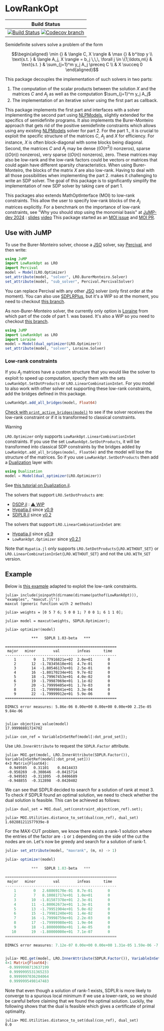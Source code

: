 # LowRankOpt

| **Build Status** |
|:----------------:|
| [![Build Status][build-img]][build-url] [![Codecov branch][codecov-img]][codecov-url] |

Semidefinite solvers solve a problem of the form
```math
\begin{aligned}
\min {} & \langle C, X \rangle &
\max {} & b^\top y
\\
\text{s.t. } & \langle A_j, X \rangle = b_j
\,\,\,
\forall j \in \{1,\ldots,m\} &
\text{s.t. } & \sum_{j=1}^m y_j A_j \preceq C
\\
& X \succeq 0
\end{aligned}
```
This package decouples the implementation of such solvers in two parts:

1. The computation of the scalar products between the solution $X$ and the matrices $C$ and $A_j$ as well as
   the computation $\sum_{j=1}^m y_j A_j$
2. The implementation of an iterative solver using the first part as callback.

This package implements the first part and interfaces with a solver implementing the second part using
[NLPModels](https://jso.dev/NLPModels.jl), slightly extended for the specifics of semidefinite programs.
It also implements the Burer-Monteiro approach that gets rid of the positive semidefinite constraints
which allows using any existing [NLPModels](https://jso.dev/NLPModels.jl) solver for part 2.
For the part 1., it is crucial to exploit the specific structure of the matrices $C$, $A_j$ and $X$ for efficiency.
For instance, $X$ is often block-diagonal with some blocks being diagonal.
Second, the matrices $C$ and $A_j$ may be dense ($(O(n^2))$ nonzeros), sparse ($(O(n))$ nonzeros), very sparse ($(O(n))$ nonzeros), zero.
These matrices may also be low-rank and the low-rank factors could be vectors or matrices that could again have different sparsity characteristics.
When using Burer-Monteiro, the blocks of the matrix $X$ are also low-rank.
Having to deal with all those possibilities when implementing the part 2. makes it challenging to write
an SDP solver. The goal of this package is to significantly simplify the implementation of new
SDP solver by taking care of part 1.

This packages also extends MathOptInterface (MOI) to low-rank constraints. This allow the user to
specify low-rank blocks of the $A_j$ matrices explicitly.
For a benchmark on the importance of low-rank constraints, see "Why you should stop using the monomial basis" at [JuMP-dev 2024](https://jump.dev/meetings/jumpdev2024/) : [slides](https://jump.dev/assets/jump-dev-workshops/2024/legat.html) [video](https://youtu.be/CGPHaHxCG2w)
This package started as an [MOI issue](https://github.com/jump-dev/MathOptInterface.jl/issues/2197) and [MOI PR](https://github.com/jump-dev/MathOptInterface.jl/pull/2198).

[build-img]: https://github.com/blegat/LowRankOpt.jl/actions/workflows/ci.yml/badge.svg?branch=main
[build-url]: https://github.com/blegat/LowRankOpt.jl/actions?query=workflow%3ACI
[codecov-img]: https://codecov.io/gh/blegat/LowRankOpt.jl/branch/main/graph/badge.svg
[codecov-url]: https://codecov.io/gh/blegat/LowRankOpt.jl/branch/main

## Use with JuMP

To use the Burer-Monteiro solver, choose a [JSO](https://jso.dev/) solver, say [Percival](https://github.com/JuliaSmoothOptimizers/Percival.jl),
and then write:
```julia
using JuMP
import LowRankOpt as LRO
import Percival
model = Model(LRO.Optimizer)
set_attribute(model, "solver", LRO.BurerMonteiro.Solver)
set_attribute(model, "sub_solver", Percival.PercivalSolver)
```
You can replace Percival with any other [JSO](https://jso.dev/) solver (only first order at the moment).
You can also use [SDPLRPlus](https://github.com/luotuoqingshan/SDPLRPlus.jl), but it's a WIP so at the moment, you need to checkout [this branch](https://github.com/luotuoqingshan/SDPLRPlus.jl/pull/20).

As non-Burer-Monteiro solver, the currently only option is [Loraine](https://github.com/kocvara/Loraine.jl)
from which part of the code of part 1. was based.
It's also a WIP so you need to checkout [this branch](https://github.com/kocvara/Loraine.jl/pull/29).
```julia
using JuMP
import LowRankOpt as LRO
import Loraine
model = Model(dual_optimizer(LRO.Optimizer))
set_attribute(model, "solver", Loraine.Solver)
```

### Low-rank constraints

If you $A_j$ matrices have a custom structure that you would like the solver to exploit
to speed up computation, specify them with the sets `LowRankOpt.SetDotProducts` or
`LRO.LinearCombinationInSet`.
For you model to also work with other solver not supporting these low-rank constraints,
add the bridges defined in this package.
```julia
LowRankOpt.add_all_bridges(model, Float64)
```
[Check with `print_active_bridges(model)`](https://jump.dev/JuMP.jl/stable/tutorials/conic/ellipse_approx/)
to see if the solver receives the low-rank constraint or if it is transformed to classical constraints.

> [!WARNING]
> `LRO.Optimizer` only supports `LowRankOpt.LinearCombinationInSet` constraints.
> If you use the set `LowRankOpt.SetDotProducts`, it will be transformed into
> classical SDP constraints by the bridges added by `LowRankOpt.add_all_bridges(model, Float64)`
> and the model will lose the structure of the matrices.
> So if you use `LowRankOpt.SetDotProducts` then add a
> [Dualization](https://github.com/jump-dev/Dualization.jl/) layer with:
> ```julia
> using Dualization
> model = Model(dual_optimizer(LRO.Optimizer))
> ```
> See [this tutorial on Dualization.jl](https://jump.dev/JuMP.jl/stable/tutorials/conic/dualization/).

The solvers that support `LRO.SetDotProducts` are:

* [DSDP.jl](https://github.com/jump-dev/DSDP.jl) : [⚠ WIP](https://github.com/jump-dev/DSDP.jl/pull/37)
* [Hypatia.jl](https://github.com/jump-dev/Hypatia.jl) since [v0.9](https://github.com/jump-dev/Hypatia.jl/releases/tag/v0.9.0)
* [SDPLR.jl](https://github.com/jump-dev/SDPLR.jl) since [v0.2](https://github.com/jump-dev/SDPLR.jl/releases/tag/v0.2.0)

The solvers that support `LRO.LinearCombinationInSet` are:

* [Hypatia.jl](https://github.com/jump-dev/Hypatia.jl) since [v0.9](https://github.com/jump-dev/Hypatia.jl/releases/tag/v0.9.0)
* `LowRankOpt.Optimizer` since [v0.2.1](https://github.com/blegat/LowRankOpt.jl/releases/tag/v0.2.1)

Note that `Hypatia.jl` only supports `LRO.SetDotProducts{LRO.WITHOUT_SET}` or `LRO.LinearCombinationInSet{LRO.WITHOUT_SET}` and not the `LRO.WITH_SET` version.

## Example

Below is [this example](https://github.com/jump-dev/SDPLR.jl?tab=readme-ov-file#example-modifying-the-rank-and-checking-optimality)
adapted to exploit the low-rank constraints.

```julia-repl
julia> include(joinpath(dirname(dirname(pathof(LowRankOpt))), "examples", "maxcut.jl"))
maxcut (generic function with 2 methods)

julia> weights = [0 5 7 6; 5 0 0 1; 7 0 0 1; 6 1 1 0];

julia> model = maxcut(weights, SDPLR.Optimizer);

julia> optimize!(model)

            ***   SDPLR 1.03-beta   ***

===================================================
 major   minor        val        infeas      time
---------------------------------------------------
    1        9   1.77916821e+02  2.0e+01       0
    2       12  -1.78345610e+01  4.7e-01       0
    3       14  -1.80546137e+01  2.5e-01       0
    4       16  -1.80170234e+01  9.7e-02       0
    5       18  -1.79967453e+01  4.0e-02       0
    6       19  -1.79987069e+01  1.1e-02       0
    7       20  -1.79999405e+01  1.7e-03       0
    8       21  -1.79999841e+01  3.3e-04       0
    9       22  -1.79999912e+01  5.9e-06       0
===================================================

DIMACS error measures: 5.86e-06 0.00e+00 0.00e+00 0.00e+00 2.25e-05 9.84e-06


julia> objective_value(model)
17.99998881724702

julia> con_ref = VariableInSetRef(model[:dot_prod_set]);
```

Use `LRO.InnerAttribute` to request the `SDPLR.Factor` attribute.
```julia-repl
julia> MOI.get(model, LRO.InnerAttribute(SDPLR.Factor()), VariableInSetRef(model[:dot_prod_set]))
4×3 Matrix{Float64}:
  0.949505   0.31101    0.0414433
 -0.950269  -0.308646  -0.0415714
 -0.949503  -0.311095  -0.0406689
 -0.948855  -0.312898  -0.0420402
```
We can see that SDPLR decided to search for a solution of rank at most 3.
To check if SDPLR found an optimal solution, we need to check whether the dual solution is feasible.
This can be achieved as follows:
```julia-repl
julia> dual_set = MOI.dual_set(constraint_object(con_ref).set);

julia> MOI.Utilities.distance_to_set(dual(con_ref), dual_set)
1.602881211577939e-8
```

For the MAX-CUT problem, we know there exists a rank-1 solution where
the entries of the factor are `-1` or `1` depending on the side of the cut
the nodes are on. Let's now be greedy and search for a solution of rank-1.
```julia
julia> set_attribute(model, "maxrank", (m, n) -> 1)

julia> optimize!(model)

            ***   SDPLR 1.03-beta   ***

===================================================
 major   minor        val        infeas      time  
---------------------------------------------------
    1        0   2.68869170e-01  8.7e-01       0
    2        7   8.10081717e+01  1.0e+01       0
    3       10  -1.81587378e+01  2.3e-01       0
    4       11  -1.80062673e+01  1.3e-01       0
    5       13  -1.79951904e+01  5.0e-02       0
    6       15  -1.79981240e+01  1.4e-02       0
    7       16  -1.79998759e+01  2.2e-03       0
    8       17  -1.79999980e+01  1.9e-04       0
    9       18  -1.80000000e+01  1.4e-05       0
   10       19  -1.80000000e+01  7.1e-07       0
===================================================

DIMACS error measures: 7.12e-07 0.00e+00 0.00e+00 1.31e-05 1.59e-06 -7.81e-06


julia> MOI.get(model, LRO.InnerAttribute(SDPLR.Factor()), VariableInSetRef(model[:dot_prod_set]))
4×1 Matrix{Float64}:
 -0.9999998713637199
  0.9999995531365233
  0.9999997036204064
  0.9999995498147483
```

Note that even though a solution of rank-1 exists, SDPLR is more likely to
converge to a spurious local minimum if we use a lower-rank, so we should
be careful before claiming that we found the optimal solution.
Luckily, the following shows that the dual is feasible which gives a certificate
of primal optimality.
```julia-repl
julia> MOI.Utilities.distance_to_set(dual(con_ref), dual_set)
0.0
```

